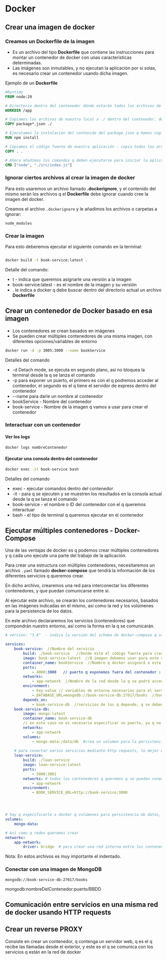 # Docker

## Crear una imagen de docker

### Creamos un Dockerfile de la imagen

- Es un archivo del tipo **Dockerfile** que contiene las instrucciones para montar un contenedor de docker con unas características determinadas.
- Las imágenes son inmutables, y no ejecutan la aplicación por si solas, es necesario crear un contenedor usando dicha imagen.

Ejemplo de un **Dockerfile**

```Dockerfile
#Runtime
FROM node:20 

# Directorio dentro del contenedor dónde estarán todos los archivos de la aplicación / servicio
WORKDIR /app

# Copiamos los archivos de nuestro local a ./ dentro del contenedor, dentro del WORKDIR
COPY package*.json ./

# Ejecutamos la instalación del contenido del package.json q hemos copiado en el paso anterior
RUN npm install

# Copiamos el código fuente de nuestra aplicación - copia todos los archivos del directorio book-service en el directorio /app del contenedor
COPY . . 

# Ahora añadimos los comandos q deben ejecutarse para iniciar la aplicación
CMD ["node", "./src/index.js"]

```

### Ignorar ciertos archivos al crear la imagen de docker 

Para esto usaremos un archivo llamado **.dockerignore**, y el contenido del mismo serán los archivos q el **Dockerfile** debe ignorar cuando cree la imagen del docker.

Creamos el archivo `.dockerignore` y le añadimos los archivos o carpetas a ignorar:

```dockerignore
node_modules
```

### Crear la imagen

Para esto deberemos ejecutar el siguiente comando en la terminal:

```bash

docker build -t book-service:latest .

```
Detalle del comando:

- t - indica que queremos asignarle una versión a la imagen
- book-service:latest - es el nombre de la imagen y su versión
- . le indica a docker q debe buscar dentro del directorio actual un archivo **Dockerfile**

## Crear un contenedor de Docker basado en esa imagen

- Los contenedores se crean basados en imágenes
- Se pueden crear múltiples contenedores de una misma imagen, con diferentes opciones/variables de entorno

```bash
docker run -d -p 3005:3000 --name bookService 
```

Detalles del comando
- -d  Detach mode, se ejecuta en segundo plano, así no bloquea la terminal desde la q se lanza el comando
- -p para exponer un puerto, el primero es con el q podremos acceder al contenedor, el segundo es el q tiene el servidor de express dentro del contenedor
- --name para darle un nombre al contenedor
- bookService - Nombre del contenedor
- book-service - Nombre de la imagen q vamos a usar para crear el contenedor


### Interactuar con un contenedor

#### Ver los logs

```bash
docker logs nombreContenedor
```

#### Ejecutar una consola dentro del contenedor

```bash
docker exec -it book-service bash
```

Detalles del comando
- exec - ejecutar comandos dentro del contenedor
- -it - para q se ejecuten y se muestren los resultados en la consola actual desde la q se lanza el comando
- book-service - el nombre o ID del contenedor con el q queremos interactuar
- bash - el tipo de terminal q queremos ejecutar en el contenedor


## Ejecutar múltiples contenedores - Docker-Compose

Una de las ventajas de docker es q podemos crear múltiples contenedores y q cada uno ejecute una parte del trabajo de la aplicación.

Para crear una estructura con múltiples contenedores, necesitaremos un archivo `.yaml` llamado **docker-compose** que tendrá la información de los diferentes servicios q queremos crear. 

En dicho archivo, crearemos una red para interconectar los diferentes contenedores, y que puedan comunicarse entre sí.

Al ejecutar este archivo, se crearán los contenedores necesarios, basados en las imágenes indicadas en el mismo, así como la red y los volúmenes para la persistencia de los datos.

En este archivo declararemos los servicios (contenedores) que compondrán nuestro entorno, así como la forma en la q se comunicarán.

```yaml
# version: "3.8"  - indica la versión del schema de docker-compose q vamos a usar

services:
    book-service:  //Nombre del servicio
        build: ./book-service   //Donde está el código fuente para crear este servicio/contenedor en esta ubicación se buscará un archivo Dockerfile
        image: book-service:latest  //Q imagen debemos usar para este servicio
        container_name: bookService  //Nombre q docker asignará a este contenedor
        ports:
            - 4000:3000   // puerto q exponemos fuera del contenedor : puerto interno del contenedor al q equivale
        networks:
            - app-network  //Nombre de la red desde la q se podrá acceder a este contenedor
        environment:
            - key:value // variables de entorno necesarias para el servicio q se ejecuta en el contenedor
            - DATABASE_URL=mongodb://book-service-db:27017/books  //book-service-db es el nombre de otro servicio, al q se conectará este, no el nombre del contenedor, aunq puede q sean el mismo
        depends_on:
            - book-service-db  //servicios de los q depende, q se deben ejecutar /montar antes q este
    book-service-db:
        image: mongo:latest
        container_name: book-service-db
        // en este caso no es necesario especificar un puerto, ya q no lo exponemos fuera de la red creada por docker, pero los contenedores q estén en la misma pueden acceder
        networks:
            - app-network
        volumes:
            - mongo-data:/data/db  #crea un volumen para la persistencia de datos, en la máquina, fuera del contenedor de docker
    
    # para conectar varios servicios mediante http requests, lo mejor es poner en las variables de entorno una referencia al nombre del servicio, así no tendremos problemas si cambia de ip
    loan-service:
        build: ./loan-service
        image: loan-service:latest
        ports: 
            - 5000:3001
        networks: # todos los contenedores q queremos q se puedan conectar entre sí, deben estar en la misma red.
            - app-network
        environment:
            - BOOK_SERVICE_URL=http://book-service:3000




# hay q especificarle a docker q volúmenes para persistencia de datos, queremos crear    
volumes:
    mongo-data:

# Así como q redes queremos crear
networks:
    app-network:
        driver: bridge  # para crear una red interna entre los contenedores, pero no permite q desde fuera de la red se pueda acceder a su contenido, solo los expuestos.


```
Nota: En estos archivos es muy importante el indentado.

### Conectar con una imagen de MongoDB

`mongodb://book-service-db:27017/books` 

mongodb:nombreDelContenedor:puerto/BBDD

## Comunicación entre servicios en una misma red de docker usando HTTP requests


## Crear un reverse PROXY 

Consiste en crear un contenedor, q contenga un servidor web, q es el q recibe las llamadas desde el exterior, y este es el q se comunica con los servicios q están en la red de docker


